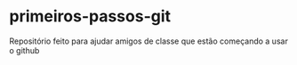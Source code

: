 # primeiros-passos-git
Repositório feito para ajudar amigos de classe que estão começando a usar o github
